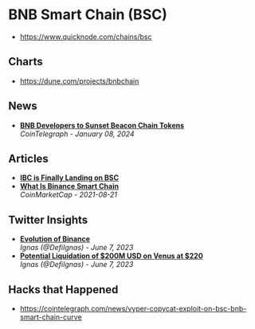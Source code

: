 # BNB Smart Chain (BSC)

- https://www.quicknode.com/chains/bsc

## Charts

- https://dune.com/projects/bnbchain

## News
- [**BNB Developers to Sunset Beacon Chain Tokens**](https://cointelegraph.com/news/bnb-developers-sunset-beacon-chain-tokens)
  <br/>_CoinTelegraph - January 08, 2024_
## Articles

- [**IBC is Finally Landing on BSC**](https://blog.cosmos.network/ibc-is-finally-landing-on-bsc-e78a5b9def5)
- [**What Is Binance Smart Chain**](https://coinmarketcap.com/alexandria/article/what-is-binance-smart-chain)
  <br/>_CoinMarketCap - 2021-08-21_


## Twitter Insights
- [**Evolution of Binance**](https://twitter.com/DefiIgnas/status/1666274367523913728)
  <br/>_Ignas (@DefiIgnas) - June 7, 2023_
- [**Potential Liquidation of $200M USD on Venus at $220**](https://twitter.com/DefiIgnas/status/1666459740447158275)
  <br/>_Ignas (@DefiIgnas) - June 7, 2023_

## Hacks that Happened
- https://cointelegraph.com/news/vyper-copycat-exploit-on-bsc-bnb-smart-chain-curve
